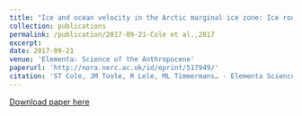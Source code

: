 ```yaml
---
title: "Ice and ocean velocity in the Arctic marginal ice zone: Ice roughness and momentum transfer"
collection: publications
permalink: /publication/2017-09-21-Cole et al.,2017
excerpt: 
date: 2017-09-21
venue: 'Elementa: Science of the Anthropocene'
paperurl: 'http://nora.nerc.ac.uk/id/eprint/517949/'
citation: 'ST Cole, JM Toole, R Lele, ML Timmermans… - Elementa Science of the Anthropocene, 2017'
---
```



[Download paper here](http://nora.nerc.ac.uk/id/eprint/517949/1/241-3814-2-PB.pdf)

